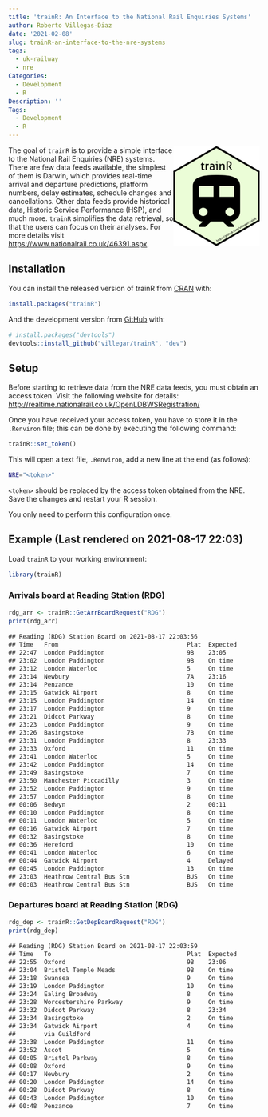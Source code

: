 ```yaml
---
title: 'trainR: An Interface to the National Rail Enquiries Systems'
author: Roberto Villegas-Diaz
date: '2021-02-08'
slug: trainR-an-interface-to-the-nre-systems
tags:
  - uk-railway
  - nre
Categories:
  - Development
  - R
Description: ''
Tags:
  - Development
  - R
---
```


<img src="https://raw.githubusercontent.com/villegar/trainR/main/inst/images/logo.png" alt="logo" align="right" height=200px/>

The goal of `trainR` is to provide a simple interface to the 
National Rail Enquiries (NRE) systems. There are few data feeds 
available, the simplest of them is Darwin, which provides real-time 
arrival and departure predictions, platform numbers, delay estimates, 
schedule changes and cancellations. Other data feeds provide historical 
data, Historic Service Performance (HSP), and much more. `trainR` 
simplifies the data retrieval, so that the users can focus on their 
analyses. For more details visit 
https://www.nationalrail.co.uk/46391.aspx.

## Installation

You can install the released version of trainR from [CRAN](https://CRAN.R-project.org) with:

``` r
install.packages("trainR")
```

And the development version from [GitHub](https://github.com/) with:

``` r
# install.packages("devtools")
devtools::install_github("villegar/trainR", "dev")
```

## Setup
Before starting to retrieve data from the NRE data feeds, you must obtain an access token. 
Visit the following website for details: http://realtime.nationalrail.co.uk/OpenLDBWSRegistration/

Once you have received your access token, you have to store it in the `.Renviron` file; this can be 
done by executing the following command:


```r
trainR::set_token()
```

This will open a text file, `.Renviron`, add a new line at the end (as follows):

```bash
NRE="<token>"
```

`<token>` should be replaced by the access token obtained from the NRE. Save the changes and restart 
your R session.

You only need to perform this configuration once.

## Example (Last rendered on 2021-08-17 22:03)

Load `trainR` to your working environment:

```r
library(trainR)
```

### Arrivals board at Reading Station (RDG)


```r
rdg_arr <- trainR::GetArrBoardRequest("RDG")
print(rdg_arr)
```

```
## Reading (RDG) Station Board on 2021-08-17 22:03:56
## Time   From                                    Plat  Expected
## 22:47  London Paddington                       9B    23:05
## 23:02  London Paddington                       9B    On time
## 23:12  London Waterloo                         5     On time
## 23:14  Newbury                                 7A    23:16
## 23:14  Penzance                                10    On time
## 23:15  Gatwick Airport                         8     On time
## 23:15  London Paddington                       14    On time
## 23:17  London Paddington                       9     On time
## 23:21  Didcot Parkway                          8     On time
## 23:23  London Paddington                       9     On time
## 23:26  Basingstoke                             7B    On time
## 23:31  London Paddington                       8     23:33
## 23:33  Oxford                                  11    On time
## 23:41  London Waterloo                         5     On time
## 23:42  London Paddington                       14    On time
## 23:49  Basingstoke                             7     On time
## 23:50  Manchester Piccadilly                   3     On time
## 23:52  London Paddington                       9     On time
## 23:57  London Paddington                       8     On time
## 00:06  Bedwyn                                  2     00:11
## 00:10  London Paddington                       8     On time
## 00:11  London Waterloo                         5     On time
## 00:16  Gatwick Airport                         7     On time
## 00:32  Basingstoke                             8     On time
## 00:36  Hereford                                10    On time
## 00:41  London Waterloo                         6     On time
## 00:44  Gatwick Airport                         4     Delayed
## 00:45  London Paddington                       13    On time
## 23:03  Heathrow Central Bus Stn                BUS   On time
## 00:03  Heathrow Central Bus Stn                BUS   On time
```

### Departures board at Reading Station (RDG)


```r
rdg_dep <- trainR::GetDepBoardRequest("RDG")
print(rdg_dep)
```

```
## Reading (RDG) Station Board on 2021-08-17 22:03:59
## Time   To                                      Plat  Expected
## 22:55  Oxford                                  9B    23:06
## 23:04  Bristol Temple Meads                    9B    On time
## 23:18  Swansea                                 9     On time
## 23:19  London Paddington                       10    On time
## 23:24  Ealing Broadway                         8     On time
## 23:28  Worcestershire Parkway                  9     On time
## 23:32  Didcot Parkway                          8     23:34
## 23:34  Basingstoke                             2     On time
## 23:34  Gatwick Airport                         4     On time
##        via Guildford                           
## 23:38  London Paddington                       11    On time
## 23:52  Ascot                                   5     On time
## 00:05  Bristol Parkway                         8     On time
## 00:08  Oxford                                  9     On time
## 00:17  Newbury                                 2     On time
## 00:20  London Paddington                       14    On time
## 00:28  Didcot Parkway                          8     On time
## 00:43  London Paddington                       10    On time
## 00:48  Penzance                                7     On time
```

